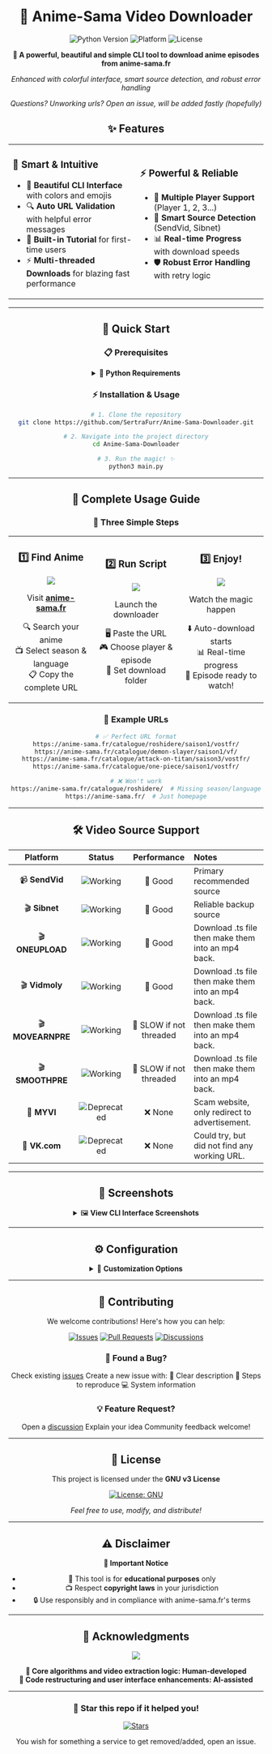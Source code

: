 <div align="center">

# 🎌 Anime-Sama Video Downloader

<img src="https://img.shields.io/badge/Python-3.6+-blue.svg?style=for-the-badge&logo=python" alt="Python Version">
<img src="https://img.shields.io/badge/Platform-Windows%20%7C%20macOS%20%7C%20Linux-lightgrey.svg?style=for-the-badge" alt="Platform">
<img src="https://img.shields.io/badge/License-GNU_V3-green.svg?style=for-the-badge" alt="License">

**🚀 A powerful, beautiful and simple CLI tool to download anime episodes from anime-sama.fr**

*Enhanced with colorful interface, smart source detection, and robust error handling*

*Questions? Unworking urls? Open an issue, will be added fastly (hopefully)*


## ✨ Features

<table>
<tr>
<td width="50%">

### 🎯 **Smart & Intuitive**
- 🌈 **Beautiful CLI Interface** with colors and emojis
- 🔍 **Auto URL Validation** with helpful error messages
- 📝 **Built-in Tutorial** for first-time users
- ⚡ **Multi-threaded Downloads** for blazing fast performance
</td>
<td width="50%">

### ⚡ **Powerful & Reliable**  
- 🎪 **Multiple Player Support** (Player 1, 2, 3...)
- 🔄 **Smart Source Detection** (SendVid, Sibnet)
- 📊 **Real-time Progress** with download speeds
- 🛡️ **Robust Error Handling** with retry logic

</td>
</tr>
</table>

---

## 🚀 Quick Start

### 📋 Prerequisites

<details>
<summary>🐍 <strong>Python Requirements</strong></summary>

Make sure you have **Python 3.6+** installed:

```bash
# Check Python version
python --version

# Install required packages
pip install requests beautifulsoup4 tqdm
```

**Required Libraries:**
- `requests` - HTTP requests handling
- `beautifulsoup4` - HTML parsing
- `tqdm` - Progress bar display

</details>

### ⚡ Installation & Usage

```bash
# 1. Clone the repository
git clone https://github.com/SertraFurr/Anime-Sama-Downloader.git

# 2. Navigate into the project directory
cd Anime-Sama-Downloader

# 3. Run the magic! ✨
python3 main.py
```

---

## 📖 Complete Usage Guide

<div align="center">
<h3>🎯 Three Simple Steps</h3>
</div>

<table>
<tr>
<td width="33%" align="center">

### 1️⃣ Find Anime
<img src="https://img.shields.io/badge/Step-1-blue?style=for-the-badge">

Visit **[anime-sama.fr](https://anime-sama.fr/catalogue/)**

🔍 Search your anime  
📺 Select season & language  
📋 Copy the complete URL

</td>
<td width="33%" align="center">

### 2️⃣ Run Script  
<img src="https://img.shields.io/badge/Step-2-green?style=for-the-badge">

Launch the downloader

🖥️ Paste the URL  
🎮 Choose player & episode  
📁 Set download folder

</td>
<td width="33%" align="center">

### 3️⃣ Enjoy!
<img src="https://img.shields.io/badge/Step-3-purple?style=for-the-badge">

Watch the magic happen

⬇️ Auto-download starts  
📊 Real-time progress  
🎉 Episode ready to watch!

</td>
</tr>
</table>

### 🔗 Example URLs

```bash
# ✅ Perfect URL format
https://anime-sama.fr/catalogue/roshidere/saison1/vostfr/
https://anime-sama.fr/catalogue/demon-slayer/saison1/vf/
https://anime-sama.fr/catalogue/attack-on-titan/saison3/vostfr/
https://anime-sama.fr/catalogue/one-piece/saison1/vostfr/

# ❌ Won't work
https://anime-sama.fr/catalogue/roshidere/  # Missing season/language
https://anime-sama.fr/  # Just homepage
```

---

## 🛠️ Video Source Support

<div align="center">

| Platform | Status | Performance | Notes |
|:--------:|:------:|:-----------:|:------|
| 📹 **SendVid** | ![Working](https://img.shields.io/badge/Status-✅_Working-brightgreen) | 🔄 Good | Primary recommended source |
| 🎬 **Sibnet** | ![Working](https://img.shields.io/badge/Status-✅_Working-brightgreen) | 🔄 Good | Reliable backup source |
| 🎬 **ONEUPLOAD** | ![Working](https://img.shields.io/badge/Status-✅_Working-brightgreen) | 🔄 Good | Download .ts file then make them into an mp4 back. |
| 🎬 **Vidmoly** | ![Working](https://img.shields.io/badge/Status-✅_Working-brightgreen) | 🔄 Good | Download .ts file then make them into an mp4 back. |
| 🎬 **MOVEARNPRE** | ![Working](https://img.shields.io/badge/Status-✅_Working-brightgreen) | 🔄 SLOW if not threaded | Download .ts file then make them into an mp4 back. |
| 🎬 **SMOOTHPRE** | ![Working](https://img.shields.io/badge/Status-✅_Working-brightgreen) | 🔄 SLOW if not threaded | Download .ts file then make them into an mp4 back. |
| 🚫 **MYVI** | ![Deprecated](https://img.shields.io/badge/Status-❌_Deprecated-red) | ❌ None | Scam website, only redirect to advertisement. |
| 🤔 **VK.com** | ![Deprecated](https://img.shields.io/badge/Status-❌_Unsupported-red) | ❌ None | Could try, but did not find any working URL. |

</div>

---

## 📸 Screenshots

<details>
<summary>🖼️ <strong>View CLI Interface Screenshots</strong></summary>

### 🎨 Main Interface
```
╔══════════════════════════════════════════════════════════════╗
║                 ANIME-SAMA VIDEO DOWNLOADER                  ║
║                       Enhanced CLI v2.0                      ║
╚══════════════════════════════════════════════════════════════╝

📺 Download anime episodes from anime-sama.fr easily!
```

### 🎮 Player Selection
```
🎮 SELECT PLAYER
─────────────────────────────────────────────────────────────────
  1. Player 1 (12/15 working episodes)
  2. Player 2 (8/15 working episodes)  
  3. Player 3 (15/15 working episodes)

Enter player number (1-3) or type player name:
```

### 📊 Download Progress
```
⬇️ DOWNLOADING
─────────────────────────────────────────────────────────────────
📥 roshidere_episode_1.mp4: 100%|████████| 145M/145M [02:15<00:00, 1.07MB/s]
✅ Download completed successfully!
```

</details>

---

## ⚙️ Configuration

<details>
<summary>🔧 <strong>Customization Options</strong></summary>

### 📁 Default Settings
- **Download Directory**: `./videos/`
- **Video Format**: `.mp4`
- **Naming Convention**: `{anime_name}_episode_{number}.mp4`

### 🎨 Color Themes
The script uses a beautiful color scheme:
- 🔵 **Info**: Cyan messages
- ✅ **Success**: Green confirmations  
- ⚠️ **Warning**: Yellow alerts
- ❌ **Error**: Red error messages
- 💜 **Headers**: Purple titles

</details>

---

## 🤝 Contributing

<div align="center">

We welcome contributions! Here's how you can help:

[![Issues](https://img.shields.io/badge/Issues-Welcome-blue?style=for-the-badge)](https://github.com/sertrafurr/Anime-Sama-Downloader/issues)
[![Pull Requests](https://img.shields.io/badge/PRs-Welcome-green?style=for-the-badge)](https://github.com/sertrafurr/Anime-Sama-Downloader/pulls)
[![Discussions](https://img.shields.io/badge/Discussions-Join-purple?style=for-the-badge)](https://github.com/sertrafurr/Anime-Sama-Downloader/discussions)

</div>

### 🐛 Found a Bug?
 Check existing [issues](https://github.com/sertrafurr/issues)
 Create a new issue with:
    📝 Clear description
    🔄 Steps to reproduce
    💻 System information

### 💡 Feature Request?
 Open a [discussion](https://github.com/sertrafurr/discussions)
 Explain your idea
 Community feedback welcome!

---

## 📄 License

<div align="center">

This project is licensed under the **GNU v3 License**

[![License: GNU](https://img.shields.io/badge/License-GNU_V3-yellow.svg?style=for-the-badge)](https://opensource.org/licenses/MIT)

*Feel free to use, modify, and distribute!*

</div>

---

## ⚠️ Disclaimer

<div align="center">
<strong>📢 Important Notice</strong>
</div>

- 🎯 This tool is for **educational purposes** only
- 📺 Respect **copyright laws** in your jurisdiction  
- 🔒 Use responsibly and in compliance with anime-sama.fr's terms

---

<div align="center">

## 🙏 Acknowledgments

<img src="https://img.shields.io/badge/Made_with-❤️-red?style=for-the-badge">

**🧠 Core algorithms and video extraction logic: Human-developed**  
**🎨 Code restructuring and user interface enhancements: AI-assisted**

---

### 🌟 Star this repo if it helped you!

[![Stars](https://img.shields.io/github/stars/sertrafurr/anime-sama-downloader?style=for-the-badge&logo=github)](https://github.com/sertrafurr/anime-sama-downloader/stargazers)

</div>

You wish for something a service to get removed/added, open an issue.
